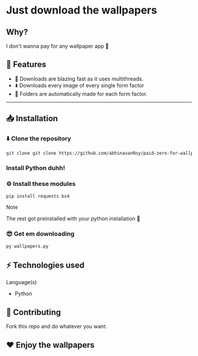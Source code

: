 # Just download the wallpapers

## Why?
I don't wanna pay for any wallpaper app 🙂

## 🚀 Features

- 💨 Downloads are blazing fast as it uses multithreads.
- ⬇️ Downloads every image of every single form factor
- 📁 Folders are automatically made for each form factor.

---


## 📥 Installation



### ⬇️ Clone the repository
```bash
git clone git clone https://github.com/abhinavanRoy/paid-zero-for-wallpapers.git
```
### Install Python duhh!

### ⚙️ Install these modules
```bash
pip install requests bs4
```
> [!NOTE]
> The rest got preinstalled with your python installation 🙂
### 😎 Get em downloading
```bash
py wallpapers.py
```
## ⚡ Technologies used
  Language(s)
  - Python

## 🤝 Contributing
Fork this repo and do whatever you want.

## ❤️ Enjoy the wallpapers
